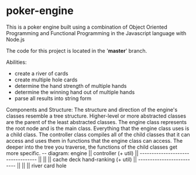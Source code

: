 # poker-engine
This is a poker engine built using a combination of Object Oriented Programming and Functional Programming in the Javascript language with Node.js

The code for this project is located in the '<b>master</b>' branch.

Abilities: 
  - create a river of cards
  - create multiple hole cards
  - determine the hand strength of multiple hands
  - determine the winning hand out of multiple hands
  - parse all results into string form


Components and Structure:
  The structure and direction of the engine's classes resemble a tree structure. 
  Higher-level or more abstracted classes are the parent of the least abstracted classes. 
  The engine class represents the root node and is the main class. Everything that the engine class uses is a child class.
  The controller class compiles all of the child classes that it can access and uses them in functions that the engine class can access.
  The deeper into the tree you traverse, the functions of the child classes get more specific.
  -- diagram: 
                                          engine
                                            ||
                                        controller
                                         (+ util)
                                            ||
                            ----------------------------------
                            ||              ||              ||
                          cache            deck         hand-ranking
                                         (+ util)
                                            ||
                                --------------------------
                                ||          ||          ||
                               river       card        hole

              
                                    
  
